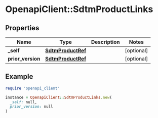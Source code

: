 # OpenapiClient::SdtmProductLinks

## Properties

| Name | Type | Description | Notes |
| ---- | ---- | ----------- | ----- |
| **_self** | [**SdtmProductRef**](SdtmProductRef.md) |  | [optional] |
| **prior_version** | [**SdtmProductRef**](SdtmProductRef.md) |  | [optional] |

## Example

```ruby
require 'openapi_client'

instance = OpenapiClient::SdtmProductLinks.new(
  _self: null,
  prior_version: null
)
```

